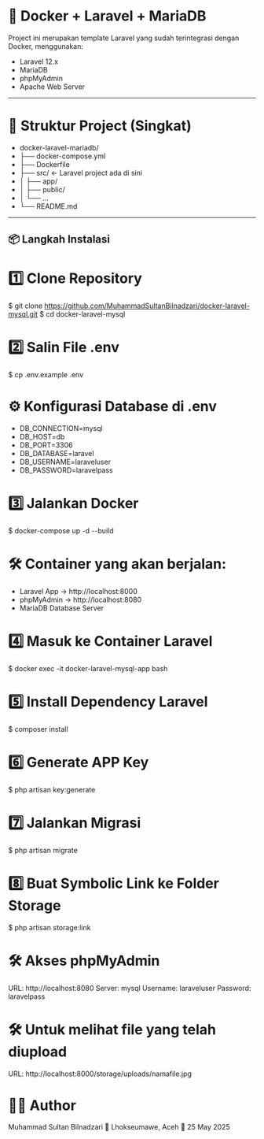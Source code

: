 # 🚀 Docker + Laravel + MariaDB

Project ini merupakan template Laravel yang sudah terintegrasi dengan Docker, menggunakan:
- Laravel 12.x
- MariaDB
- phpMyAdmin
- Apache Web Server

---

# 📂 Struktur Project (Singkat)
- docker-laravel-mariadb/
- ├── docker-compose.yml
- ├── Dockerfile
- ├── src/                  ← Laravel project ada di sini
- │   ├── app/
- │   ├── public/
- │   └── ...
- └── README.md

---

## 📦 Langkah Instalasi

# 1️⃣ Clone Repository
$ git clone https://github.com/MuhammadSultanBilnadzari/docker-laravel-mysql.git
$ cd docker-laravel-mysql

# 2️⃣ Salin File .env
$ cp .env.example .env

# ⚙️ Konfigurasi Database di .env
- DB_CONNECTION=mysql
- DB_HOST=db
- DB_PORT=3306
- DB_DATABASE=laravel
- DB_USERNAME=laraveluser
- DB_PASSWORD=laravelpass

# 3️⃣ Jalankan Docker
$ docker-compose up -d --build

# 🛠 Container yang akan berjalan:
- Laravel App → http://localhost:8000
- phpMyAdmin → http://localhost:8080
- MariaDB Database Server

# 4️⃣ Masuk ke Container Laravel
$ docker exec -it docker-laravel-mysql-app bash

# 5️⃣ Install Dependency Laravel
$ composer install

# 6️⃣ Generate APP Key
$ php artisan key:generate

# 7️⃣ Jalankan Migrasi
$ php artisan migrate

# 8️⃣ Buat Symbolic Link ke Folder Storage
$ php artisan storage:link

# 🛠 Akses phpMyAdmin
URL: http://localhost:8080
Server: mysql
Username: laraveluser
Password: laravelpass

# 🛠 Untuk melihat file yang telah diupload
URL: http://localhost:8000/storage/uploads/namafile.jpg


# 🧑‍💻 Author
Muhammad Sultan Bilnadzari
📍 Lhokseumawe, Aceh
📅 25 May 2025
